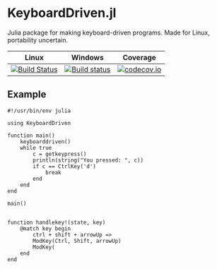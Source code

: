 # KeyboardDriven.jl

Julia package for making keyboard-driven programs. Made for Linux, portability uncertain.

| Linux | Windows | Coverage |
| :----: | :----: | :----: |
| [![Build Status](https://travis-ci.com/sjpeterson/KeyboardDriven.jl.svg?branch=main)](https://travis-ci.com/sjpeterson/KeyboardDriven.jl) | [![Build status](https://ci.appveyor.com/api/projects/status/p3niji9um1abo0jp/branch/main?svg=true)](https://ci.appveyor.com/project/sjpeterson/keyboarddriven-jl/branch/main) | [![codecov.io](http://codecov.io/github/sjpeterson/KeyboardDriven.jl/coverage.svg?branch=main)](http://codecov.io/github/sjpeterson/KeyboardDriven.jl?branch=main) |

## Example

    #!/usr/bin/env julia
    
    using KeyboardDriven

    function main()
        keyboarddriven()
        while true
            c = getkeypress()
            println(string("You pressed: ", c))
            if c == CtrlKey('d')
                break
            end
        end
    end

    main()

##

    function handlekey!(state, key)
        @match key begin
            ctrl + shift + arrowUp => 
            ModKey(Ctrl, Shift, arrowUp)
            ModKey(
        end
    end
